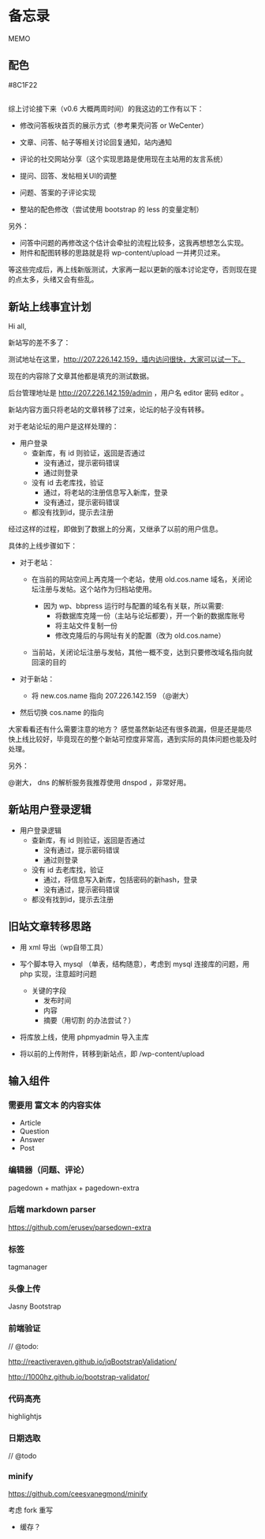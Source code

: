 # 备忘录

MEMO

## 配色

#8C1F22

##

综上讨论接下来（v0.6 大概两周时间）的我这边的工作有以下：

- 修改问答板块首页的展示方式（参考果壳问答 or WeCenter）

- 文章、问答、帖子等相关讨论回复通知，站内通知

- 评论的社交网站分享（这个实现思路是使用现在主站用的友言系统）
- 提问、回答、发帖相关UI的调整
- 问题、答案的子评论实现
- 整站的配色修改（尝试使用 bootstrap 的 less 的变量定制）

另外：

- 问答中问题的再修改这个估计会牵扯的流程比较多，这我再想想怎么实现。
- 附件和配图转移的思路就是将 wp-content/upload 一并拷贝过来。


等这些完成后，再上线新版测试，大家再一起以更新的版本讨论定夺，否则现在提的点太多，头绪又会有些乱。



## 新站上线事宜计划

Hi all,

新站写的差不多了：

测试地址在这里，http://207.226.142.159，墙内访问很快，大家可以试一下。

现在的内容除了文章其他都是填充的测试数据。

后台管理地址是 http://207.226.142.159/admin ，用户名 editor 密码 editor 。


新站内容方面只将老站的文章转移了过来，论坛的帖子没有转移。


对于老站论坛的用户是这样处理的：

- 用户登录
    - 查新库，有 id 则验证，返回是否通过
        - 没有通过，提示密码错误
        - 通过则登录
    - 没有 id 去老库找，验证
        - 通过，将老站的注册信息写入新库，登录
        - 没有通过，提示密码错误
    - 都没有找到id，提示去注册

经过这样的过程，即做到了数据上的分离，又继承了以前的用户信息。


具体的上线步骤如下：

- 对于老站：
    - 在当前的网站空间上再克隆一个老站，使用 old.cos.name 域名，关闭论坛注册与发帖。这个站作为归档站使用。
        - 因为 wp、bbpress 运行时与配置的域名有关联，所以需要:
            - 将数据库克隆一份（主站与论坛都要），开一个新的数据库账号
            - 将主站文件复制一份
            - 修改克隆后的与网址有关的配置（改为 old.cos.name）

    - 当前站，关闭论坛注册与发帖，其他一概不变，达到只要修改域名指向就回滚的目的

- 对于新站：
    - 将 new.cos.name 指向 207.226.142.159 （@谢大）

- 然后切换 cos.name 的指向


大家看看还有什么需要注意的地方？
感觉虽然新站还有很多疏漏，但是还是能尽快上线比较好，毕竟现在的整个新站可控度非常高，遇到实际的具体问题也能及时处理。


另外：

@谢大， dns 的解析服务我推荐使用 dnspod ，非常好用。




## 新站用户登录逻辑

- 用户登录逻辑
    - 查新库，有 id 则验证，返回是否通过
        - 没有通过，提示密码错误
        - 通过则登录
    - 没有 id 去老库找，验证
        - 通过，将信息写入新库，包括密码的新hash，登录
        - 没有通过，提示密码错误
    - 都没有找到id，提示去注册


## 旧站文章转移思路

- 用 xml 导出（wp自带工具）
- 写个脚本导入 mysql （单表，结构随意），考虑到 mysql 连接库的问题，用 php 实现，注意超时问题
    - 关键的字段
        - 发布时间
        - 内容
        - 摘要（用切割 <!-- more --> 的办法尝试？）


- 将库放上线，使用 phpmyadmin 导入主库

- 将以前的上传附件，转移到新站点，即 /wp-content/upload



## 输入组件

### 需要用 富文本 的内容实体

- Article
- Question
- Answer
- Post

### 编辑器（问题、评论）

pagedown + mathjax + pagedown-extra

### 后端 markdown parser

https://github.com/erusev/parsedown-extra


### 标签

tagmanager

### 头像上传

Jasny Bootstrap


### 前端验证

// @todo: 

http://reactiveraven.github.io/jqBootstrapValidation/

http://1000hz.github.io/bootstrap-validator/

### 代码高亮

highlightjs

### 日期选取

// @todo

### minify

https://github.com/ceesvanegmond/minify

考虑 fork 重写

- 缓存？
